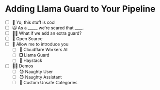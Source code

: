 # Adding Llama Guard to Your Pipeline

- [ ] 🦙 Yo, this stuff is cool
- [ ] 🙀 As a _____ we're scared that ____.
- [ ] 💂‍♂️ What if we add an extra guard?
- [ ] 🚀 Open Source
- [ ] 🤝 Allow me to introduce you 
  - [ ] 🧡 Cloudflare Workers AI 
  - [ ] ❎ Llama Guard
  - [ ] 💪 Haystack
- [ ] 👩‍💻 Demos 
  - [ ] 😈 Naughty User
  - [ ] 😈 Naughty Assistant
  - [ ] 👯 Custom Unsafe Categories